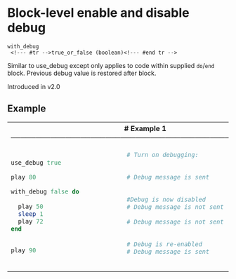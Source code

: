 # Block-level enable and disable debug

```
with_debug 
 <!--- #tr -->true_or_false (boolean)<!--- #end tr -->
```


Similar to use_debug except only applies to code within supplied `do`/`end` block. Previous debug value is restored after block.

Introduced in v2.0

## Example

<table class="examples">
<tr>
<th colspan="2" class="even head"># Example 1 ──────────────────────────────────────────────────────</th>
</tr>
<tr>
<td class="even">

```ruby

use_debug true

play 80

with_debug false do
 
  play 50
  sleep 1
  play 72
end


play 90



```

</td>
<td class="even">

<!--- #tr -->
```ruby
# Turn on debugging:
 
 
# Debug message is sent
 
 
#Debug is now disabled
# Debug message is not sent
 
# Debug message is not sent
 
 
# Debug is re-enabled
# Debug message is sent



```
<!--- #end tr -->

</td>
</tr>
</table>

